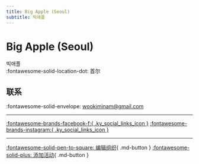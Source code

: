 ```yaml
---
title: Big Apple (Seoul)
subtitle: 빅애플
---
```


# Big Apple (Seoul)

빅애플  
:fontawesome-solid-location-dot: 首尔  


## 联系

:fontawesome-solid-envelope: <wookiminam@gmail.com>  

---

 [:fontawesome-brands-facebook-f:{ .ky_social_links_icon }](https://www.facebook.com/bbbigapple) [:fontawesome-brands-instagram:{ .ky_social_links_icon }](https://instagram.com/bigappleswing)

---

[:fontawesome-solid-pen-to-square: 编辑组织](https://github.com/swingdance/orgs/issues/new?assignees=&labels=update+org&projects=&template=03-update_entity.yml&title=Update%20Org%3A%20ko_KR%20%E2%80%A2%20Big%20Apple%20%28Seoul%29&region=ko_KR&id=big-apple-seoul&name=Big%20Apple%20%28Seoul%29){ .md-button } [:fontawesome-solid-plus: 添加活动](https://github.com/swingdance/events/issues/new?assignees=&labels=add+event&projects=&template=02-add_entity.yml&title=Add%20Event%3A%20ko_KR%20%E2%80%A2%20%3CName%3E&region=ko_KR&province=Seoul&city=Seoul&org_id=big-apple-seoul){ .md-button }
